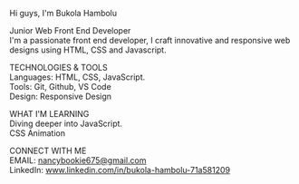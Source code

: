 Hi guys, I'm Bukola Hambolu

Junior Web Front End Developer <br>
I'm a passionate front end developer, I craft innovative and responsive web designs using HTML, CSS and Javascript. 

TECHNOLOGIES & TOOLS <br>
Languages: HTML, CSS, JavaScript. <br>
Tools: Git, Github, VS Code <br>
Design: Responsive Design

WHAT I'M LEARNING <br>
Diving deeper into JavaScript. <br>
CSS Animation

CONNECT WITH ME <br>
EMAIL: nancybookie675@gmail.com <br>
LinkedIn: www.linkedin.com/in/bukola-hambolu-71a581209

